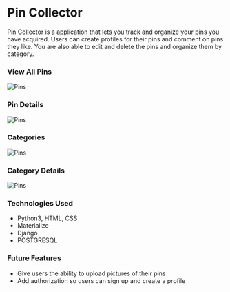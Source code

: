 # Pin Collector

Pin Collector is a application that lets you track and organize your pins you have acquired. Users can create profiles for their pins and comment on pins they like. You are also able to edit and delete the pins and organize them by category. 

### View All Pins
![Pins](fanime_app/static/images/3.png)

### Pin Details
![Pins](fanime_app/static/images/1.png)

### Categories
![Pins](fanime_app/static/images/4.png)

### Category Details
![Pins](fanime_app/static/images/5.png)


### Technologies Used

- Python3, HTML, CSS
- Materialize
- Django
- POSTGRESQL



### Future Features

- Give users the ability to upload pictures of their pins
- Add authorization so users can sign up and create a profile



